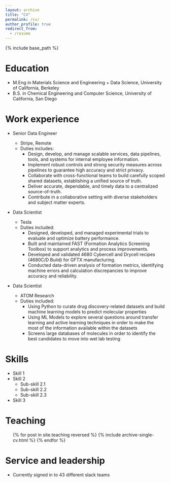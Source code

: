 ```yaml
---
layout: archive
title: "CV"
permalink: /cv/
author_profile: true
redirect_from:
  - /resume
---
```


{% include base_path %}

Education
======
* M.Eng in Materials Science and Engineering + Data Science, University of California, Berkeley
* B.S. in Chemical Engineering and Computer Science, University of California, San Diego

Work experience
======
* Senior Data Engineer
  * Stripe, Remote
  * Duties includes:
    - Design, develop, and manage scalable services, data pipelines, tools, and systems for internal employee information.
    - Implement robust controls and strong security measures across pipelines to guarantee high accuracy and strict privacy.
    - Collaborate with cross-functional teams to build carefully scoped shared datasets, establishing a unified source of truth.
    - Deliver accurate, dependable, and timely data to a centralized source-of-truth.
    - Contribute in a collaborative setting with diverse stakeholders and subject matter experts.


* Data Scientist
  * Tesla
  * Duties included:
    - Designed, developed, and managed experimental trials to evaluate and optimize battery performance.
    - Built and maintained FAST (Formation Analytics Screening Toolbox) to support analytics and process improvements.
    - Developed and validated 4680 Cybercell and Drycell recipes (4680C/D Build) for GFTX manufacturing.
    - Conducted data-driven analysis of formation metrics, identifying machine errors and calculation discrepancies to improve accuracy and reliability.
    


* Data Scientist
  * ATOM Research
  * Duties included:
    - Using Python to curate drug discovery-related datasets and build machine learning models to predict molecular properties
    - Using ML Models to explore several questions around transfer learning and active learning techniques in order to make the most of the information available within the datasets
    - Screens large databases of molecules in order to identify the best candidates to move into wet lab testing
  
Skills
======
* Skill 1
* Skill 2
  * Sub-skill 2.1
  * Sub-skill 2.2
  * Sub-skill 2.3
* Skill 3


Teaching
======
  <ul>{% for post in site.teaching reversed %}
    {% include archive-single-cv.html %}
  {% endfor %}</ul>
  
Service and leadership
======
* Currently signed in to 43 different slack teams
